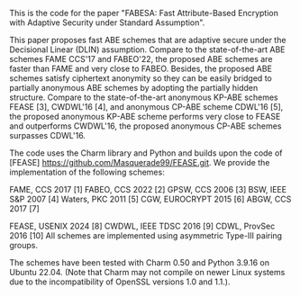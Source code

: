 This is the code for the paper "FABESA: Fast Attribute-Based Encryption with Adaptive Security under Standard Assumption".

This paper proposes fast ABE schemes that are adaptive secure under the Decisional Linear (DLIN) assumption. Compare to the state-of-the-art ABE schemes FAME CCS'17 and FABEO'22, the proposed ABE schemes are faster than FAME and very close to FABEO. Besides, the proposed ABE schemes satisfy ciphertext anonymity so they can be easily bridged to partially anonymous ABE schemes by adopting the partially hidden structure. Compare to the state-of-the-art anonymous KP-ABE schemes FEASE [3], CWDWL'16 [4], and anonymous CP-ABE scheme CDWL'16 [5], the proposed anonymous KP-ABE scheme performs very close to FEASE and outperforms CWDWL'16, the proposed anonymous CP-ABE schemes surpasses CDWL'16. 

The code uses the Charm library and Python and builds upon the code of [FEASE] https://github.com/Masquerade99/FEASE.git. We provide the implementation of the following schemes:

FAME, CCS 2017 [1]
FABEO, CCS 2022 [2]
GPSW, CCS 2006 [3]
BSW, IEEE S&P 2007 [4]
Waters, PKC 2011 [5]
CGW, EUROCRYPT 2015 [6]
ABGW, CCS 2017 [7]

FEASE, USENIX 2024 [8]
CWDWL, IEEE TDSC 2016 [9] 
CDWL, ProvSec 2016 [10]
All schemes are implemented using asymmetric Type-III pairing groups.

The schemes have been tested with Charm 0.50 and Python 3.9.16 on Ubuntu 22.04. (Note that Charm may not compile on newer Linux systems due to the incompatibility of OpenSSL versions 1.0 and 1.1.).
